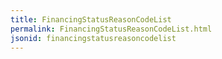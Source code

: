```yaml
---
title: FinancingStatusReasonCodeList
permalink: FinancingStatusReasonCodeList.html
jsonid: financingstatusreasoncodelist
---
```

